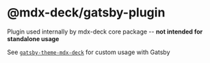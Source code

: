 
# @mdx-deck/gatsby-plugin

Plugin used internally by mdx-deck core package -- **not intended for standalone usage**

See [`gatsby-theme-mdx-deck`](https://github.com/jxnblk/mdx-deck/tree/master/packages/gatsby-theme) for custom usage with Gatsby
